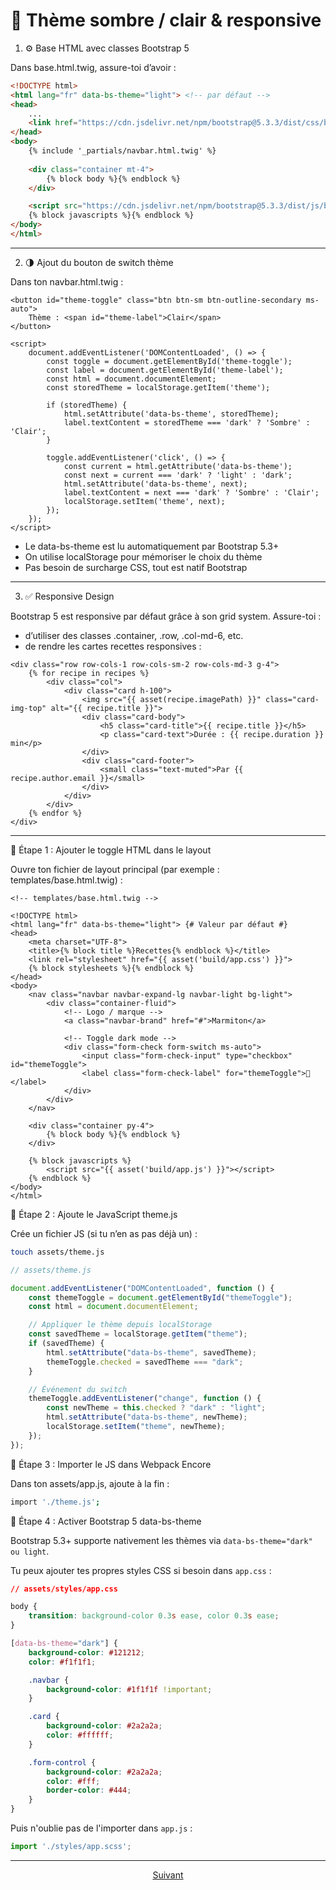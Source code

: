 # 🎨 Thème sombre / clair & responsive

1. ⚙️ Base HTML avec classes Bootstrap 5

Dans base.html.twig, assure-toi d’avoir :

```html
<!DOCTYPE html>
<html lang="fr" data-bs-theme="light"> <!-- par défaut -->
<head>
    ...
    <link href="https://cdn.jsdelivr.net/npm/bootstrap@5.3.3/dist/css/bootstrap.min.css" rel="stylesheet">
</head>
<body>
    {% include '_partials/navbar.html.twig' %}
    
    <div class="container mt-4">
        {% block body %}{% endblock %}
    </div>

    <script src="https://cdn.jsdelivr.net/npm/bootstrap@5.3.3/dist/js/bootstrap.bundle.min.js"></script>
    {% block javascripts %}{% endblock %}
</body>
</html>
```

---

2. 🌗 Ajout du bouton de switch thème

Dans ton navbar.html.twig :

```twig
<button id="theme-toggle" class="btn btn-sm btn-outline-secondary ms-auto">
    Thème : <span id="theme-label">Clair</span>
</button>

<script>
    document.addEventListener('DOMContentLoaded', () => {
        const toggle = document.getElementById('theme-toggle');
        const label = document.getElementById('theme-label');
        const html = document.documentElement;
        const storedTheme = localStorage.getItem('theme');

        if (storedTheme) {
            html.setAttribute('data-bs-theme', storedTheme);
            label.textContent = storedTheme === 'dark' ? 'Sombre' : 'Clair';
        }

        toggle.addEventListener('click', () => {
            const current = html.getAttribute('data-bs-theme');
            const next = current === 'dark' ? 'light' : 'dark';
            html.setAttribute('data-bs-theme', next);
            label.textContent = next === 'dark' ? 'Sombre' : 'Clair';
            localStorage.setItem('theme', next);
        });
    });
</script>

```

* Le data-bs-theme est lu automatiquement par Bootstrap 5.3+
* On utilise localStorage pour mémoriser le choix du thème
* Pas besoin de surcharge CSS, tout est natif Bootstrap

---

3. ✅ Responsive Design

Bootstrap 5 est responsive par défaut grâce à son grid system. Assure-toi :

- d’utiliser des classes .container, .row, .col-md-6, etc.
- de rendre les cartes recettes responsives :

```twig
<div class="row row-cols-1 row-cols-sm-2 row-cols-md-3 g-4">
    {% for recipe in recipes %}
        <div class="col">
            <div class="card h-100">
                <img src="{{ asset(recipe.imagePath) }}" class="card-img-top" alt="{{ recipe.title }}">
                <div class="card-body">
                    <h5 class="card-title">{{ recipe.title }}</h5>
                    <p class="card-text">Durée : {{ recipe.duration }} min</p>
                </div>
                <div class="card-footer">
                    <small class="text-muted">Par {{ recipe.author.email }}</small>
                </div>
            </div>
        </div>
    {% endfor %}
</div>

```

---

🎨 Étape 1 : Ajouter le toggle HTML dans le layout

Ouvre ton fichier de layout principal (par exemple : templates/base.html.twig) :

```twig
<!-- templates/base.html.twig -->

<!DOCTYPE html>
<html lang="fr" data-bs-theme="light"> {# Valeur par défaut #}
<head>
    <meta charset="UTF-8">
    <title>{% block title %}Recettes{% endblock %}</title>
    <link rel="stylesheet" href="{{ asset('build/app.css') }}">
    {% block stylesheets %}{% endblock %}
</head>
<body>
    <nav class="navbar navbar-expand-lg navbar-light bg-light">
        <div class="container-fluid">
            <!-- Logo / marque -->
            <a class="navbar-brand" href="#">Marmiton</a>

            <!-- Toggle dark mode -->
            <div class="form-check form-switch ms-auto">
                <input class="form-check-input" type="checkbox" id="themeToggle">
                <label class="form-check-label" for="themeToggle">🌙</label>
            </div>
        </div>
    </nav>

    <div class="container py-4">
        {% block body %}{% endblock %}
    </div>

    {% block javascripts %}
        <script src="{{ asset('build/app.js') }}"></script>
    {% endblock %}
</body>
</html>

```

🧠 Étape 2 : Ajoute le JavaScript theme.js

Crée un fichier JS (si tu n’en as pas déjà un) :

```bash
touch assets/theme.js
```

```js
// assets/theme.js

document.addEventListener("DOMContentLoaded", function () {
    const themeToggle = document.getElementById("themeToggle");
    const html = document.documentElement;

    // Appliquer le thème depuis localStorage
    const savedTheme = localStorage.getItem("theme");
    if (savedTheme) {
        html.setAttribute("data-bs-theme", savedTheme);
        themeToggle.checked = savedTheme === "dark";
    }

    // Événement du switch
    themeToggle.addEventListener("change", function () {
        const newTheme = this.checked ? "dark" : "light";
        html.setAttribute("data-bs-theme", newTheme);
        localStorage.setItem("theme", newTheme);
    });
});

```

🔧 Étape 3 : Importer le JS dans Webpack Encore

Dans ton assets/app.js, ajoute à la fin :

```bash
import './theme.js';
```

🎨 Étape 4 : Activer Bootstrap 5 data-bs-theme

Bootstrap 5.3+ supporte nativement les thèmes via `data-bs-theme="dark" ou light`.

Tu peux ajouter tes propres styles CSS si besoin dans `app.css` :

```css
// assets/styles/app.css

body {
    transition: background-color 0.3s ease, color 0.3s ease;
}

[data-bs-theme="dark"] {
    background-color: #121212;
    color: #f1f1f1;

    .navbar {
        background-color: #1f1f1f !important;
    }

    .card {
        background-color: #2a2a2a;
        color: #ffffff;
    }

    .form-control {
        background-color: #2a2a2a;
        color: #fff;
        border-color: #444;
    }
}

```

Puis n'oublie pas de l'importer dans `app.js` :

```js
import './styles/app.scss';
```

---

<p align="center">
  <a href="../readme.md">Suivant</a>
</p>